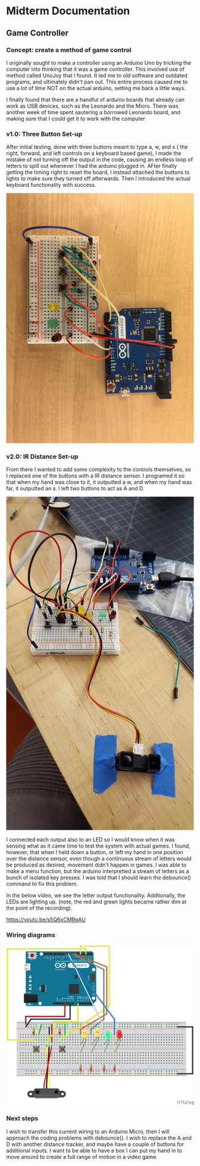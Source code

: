 # Midterm Documentation

## Game Controller
### Concept: create a method of game control

I originally sought to make a controller using an Arduino Uno by tricking the computer into thinking that it was a game controller. This involved use of method called UnoJoy that I found. It led me to old software and outdated programs, and ultimately didn't pan out. This entire process caused me to use a lot of time NOT on the actual arduino, setting me back a little ways.

I finally found that there are a handful of arduino boards that already can work as USB devices, such as the Leonardo and the Micro. There was another week of time spent sautering a borrowed Leonardo board, and making sure that I could get it to work with the computer

### v1.0: Three Button Set-up

After initial testing, done with three buttons meant to type a, w, and s ( the right, forward, and left controls on a keyboard based game), I made the mistake of not turning off the output in the code, causing an endless loop of letters to spill out whenever I had the arduino plugged in. AFter finally getting the timing right to reset the board, I instead attached the buttons to lights to make sure they turned off afterwards. Then I introduced the actual keyboard functionality with success.

<html>
<img src="https://github.com/BeccaHa/Digits2018/blob/master/MidtermDocumentation/threeButtonDoc.jpg">
</html>

### v2.0: IR Distance Set-up

From there I wanted to add some complexity to the controls themselves, so I replaced one of the buttons with a IR distance sensor. I programed it so that when my hand was close to it, it outputted a w, and when my hand was far, it outputted an s. I left two buttons to act as A and D. 

<html>
<img src="https://github.com/BeccaHa/Digits2018/blob/master/MidtermDocumentation/Controlv2.jpg">
</html>


I connected each output also to an LED so I would know when it was sensing what as it came time to test the system with actual games. I found, however, that when I held down a button, or left my hand in one position over the distance sensor, even though a continuous stream of letters would be produced as desired, movement didn't happen in games. I was able to make a menu function, but the arduino interpretted a stream of letters as a bunch of isolated key presses. I was told that I should learn the debounce() command to fix this problem.

In the below video, we see the letter output functionality. Addtionally, the LEDs are lighting up. (note, the red and green lights became rather dim at the point of the recording).

https://youtu.be/s5Q6xCMRqAU

### Wiring diagrams

<html>
<img src="https://github.com/BeccaHa/Digits2018/blob/master/MidtermDocumentation/GameControlv2.0_bb.jpg">
</html>


### Next steps

I wish to transfer this current wiring to an Arduino Micro, then I will approach the coding problems with debounce(). I wish to replace the A and D with another distance tracker, and maybe have a couple of buttons for additional inputs. I want to be able to have a box I can put my hand in to move around to create a full range of motion in a video game. 

